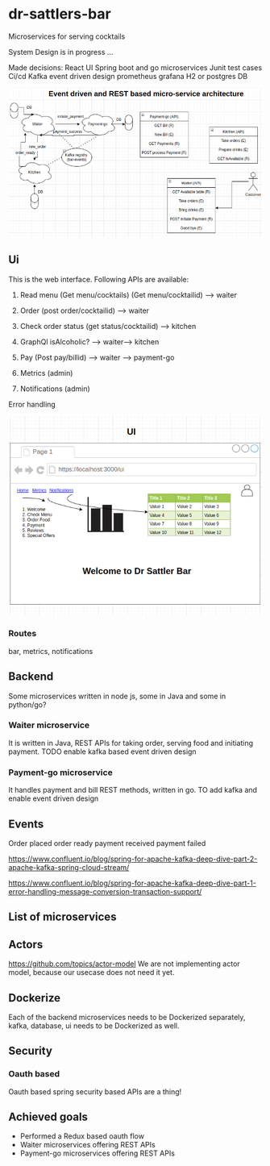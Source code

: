 # dr-sattlers-bar
Microservices for serving cocktails

System Design is in progress ...

Made decisions:
React UI
Spring boot and go microservices
Junit test cases
Ci/cd
Kafka event driven design
prometheus grafana
H2 or postgres DB

![Architecture](dr-sattlers-bar-design.drawio.png)


## Ui
This is the web interface. Following APIs are available:
1) Read menu (Get menu/cocktails) (Get menu/cocktailid) --> waiter
2) Order (post order/cocktailid) --> waiter
3) Check order status (get status/cocktailid) --> kitchen
4) GraphQl isAlcoholic? --> waiter--> kitchen
5) Pay (Post pay/billid) --> waiter --> payment-go

6) Metrics (admin)
7) Notifications (admin)

Error handling

![UX](ux.png)

### Routes
bar, metrics, notifications

## Backend
Some microservices written in node js, some in Java and some in python/go?

### Waiter microservice
It is written in Java, REST APIs for taking order, serving food and initiating payment. TODO enable kafka based event driven design
### Payment-go microservice
It handles payment and bill REST methods, written in go. TO add kafka and enable event driven design

## Events

Order placed
order ready
payment received
payment failed

https://www.confluent.io/blog/spring-for-apache-kafka-deep-dive-part-2-apache-kafka-spring-cloud-stream/

https://www.confluent.io/blog/spring-for-apache-kafka-deep-dive-part-1-error-handling-message-conversion-transaction-support/

## List of microservices

## Actors
https://github.com/topics/actor-model
We are not implementing actor model, because our usecase does not need it yet.

## Dockerize
Each of the backend microservices needs to be Dockerized separately, kafka, database, ui needs to be Dockerized as well.

## Security
### Oauth based
Oauth based spring security based APIs are a thing!

## Achieved goals
- Performed a Redux based oauth flow
- Waiter microservices offering REST APIs
- Payment-go microservices offering REST APIs



